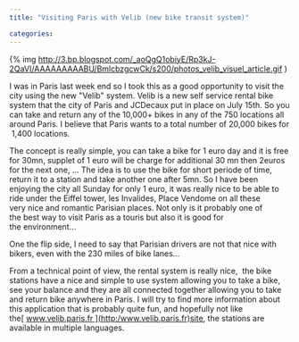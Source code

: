 ```yaml
---
title: "Visiting Paris with Velib (new bike transit system)"

categories:
---
```


{% img http://3.bp.blogspot.com/_aoQgQ1obiyE/Rp3kJ-2QaVI/AAAAAAAAABU/BmlcbzgcwCk/s200/photos_velib_visuel_article.gif )

I was in Paris last week end so I took this as a good opportunity to visit the city using the new "Velib" system. Velib is a new self service rental bike system that the city of Paris and JCDecaux put in place on July 15th. So you can take and return any of the 10,000+ bikes in any of the 750 locations all around Paris. I believe that Paris wants to a total number of 20,000 bikes for  1,400 locations.

The concept is really simple, you can take a bike for 1 euro day and it is free for 30mn, supplet of 1 euro will be charge for additional 30 mn then 2euros for the next one, ... The idea is to use the bike for short periode of time, return it to a station and take another one after 5mn. So I have been enjoying the city all Sunday for only 1 euro, it was really nice to be able to ride under the Eiffel tower, les Invalides, Place Vendome on all these very nice and romantic Parisian places. Not only is it probably one of the best way to visit Paris as a touris but also it is good for the environment...

One the flip side, I need to say that Parisian drivers are not that nice with bikers, even with the 230 miles of bike lanes...


From a technical point of view, the rental system is really nice,  the bike stations have a nice and simple to use system allowing you to take a bike, see your balance and they are all connected together allowing you to take and return bike anywhere in Paris. I will try to find more information about this application that is probably quite fun, and hopefully not
like the[ www.velib.paris.fr ](http:/www.velib.paris.fr)site, the stations are available in multiple languages.
